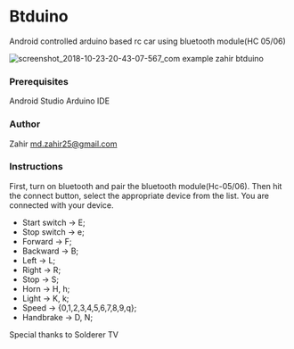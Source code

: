 # Btduino
Android controlled arduino based rc car using bluetooth module(HC 05/06)

![screenshot_2018-10-23-20-43-07-567_com example zahir btduino](https://user-images.githubusercontent.com/16028073/47372139-f67f9000-d70a-11e8-8ee9-4fa23dfdcb78.png)

### Prerequisites
Android Studio
Arduino IDE

### Author
Zahir <md.zahir25@gmail.com>

### Instructions
First, turn on bluetooth and pair the bluetooth module(Hc-05/06). Then hit the connect button, select the appropriate device from the list.
You are connected with your device.

* Start switch -> E; 
* Stop switch -> e; 
* Forward -> F; 
* Backward -> B; 
* Left -> L; 
* Right -> R; 
* Stop -> S; 
* Horn -> H, h; 
* Light -> K, k; 
* Speed -> {0,1,2,3,4,5,6,7,8,9,q}; 
* Handbrake -> D, N;

Special thanks to Solderer TV
